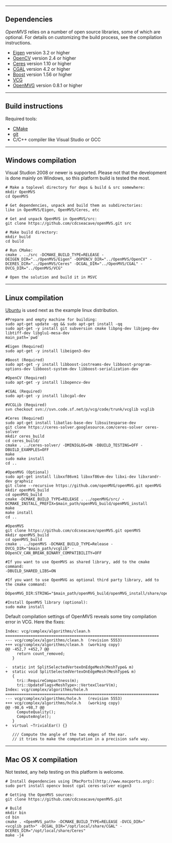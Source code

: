 ------------
Dependencies
------------

*OpenMVS* relies on a number of open source libraries, some of which are optional. For details on customizing the build process, see the compilation instructions.
* [Eigen](http://eigen.tuxfamily.org) version 3.2 or higher
* [OpenCV](http://opencv.org) version 2.4 or higher
* [Ceres](http://ceres-solver.org) version 1.10 or higher
* [CGAL](http://www.cgal.org) version 4.2 or higher
* [Boost](http://www.boost.org) version 1.56 or higher
* [VCG](http://vcg.isti.cnr.it/vcglib)
* [OpenMVG](https://github.com/openMVG/openMVG) version 0.8.1 or higher

------------------
Build instructions
------------------

Required tools:
* [CMake](http://www.cmake.org)
* [git](https://git-scm.com)
* C/C++ compiler like Visual Studio or GCC

-------------------
Windows compilation
-------------------

Visual Studion 2008 or newer is supported. Please not that the development is done mainly on Windows, so this platform build is tested the most.

```
# Make a toplevel directory for deps & build & src somewhere:
mkdir OpenMVS
cd OpenMVS

# Get dependencies, unpack and build them as subdirectories:
like in OpenMVS/Eigen, OpenMVS/Ceres, etc

# Get and unpack OpenMVS in OpenMVS/src:
git clone https://github.com/cdcseacave/openMVS.git src

# Make build directory:
mkdir build
cd build

# Run CMake:
cmake . ../src -DCMAKE_BUILD_TYPE=RELEASE -DEIGEN_DIR="../OpenMVS/Eigen" -DOPENCV_DIR="../OpenMVS/OpenCV" -DCERES_DIR="../OpenMVS/Ceres" -DCGAL_DIR="../OpenMVS/CGAL" -DVCG_DIR="../OpenMVS/VCG"

# Open the solution and build it in MSVC
```

-----------------
Linux compilation
-----------------

[Ubuntu](http://www.ubuntu.com) is used next as the example linux distribution.

```
#Prepare and empty machine for building:
sudo apt-get update -qq && sudo apt-get install -qq
sudo apt-get -y install git subversion cmake libpng-dev libjpeg-dev libtiff-dev libglu1-mesa-dev
main_path=`pwd`

#Eigen (Required)
sudo apt-get -y install libeigen3-dev

#Boost (Required)
sudo apt-get -y install libboost-iostreams-dev libboost-program-options-dev libboost-system-dev libboost-serialization-dev

#OpenCV (Required)
sudo apt-get -y install libopencv-dev

#CGAL (Required)
sudo apt-get -y install libcgal-dev

#VCGLib (Required)
svn checkout svn://svn.code.sf.net/p/vcg/code/trunk/vcglib vcglib

#Ceres (Required)
sudo apt-get install libatlas-base-dev libsuitesparse-dev
git clone https://ceres-solver.googlesource.com/ceres-solver ceres-solver
mkdir ceres_build
cd ceres_build/
cmake . ../ceres-solver/ -DMINIGLOG=ON -DBUILD_TESTING=OFF -DBUILD_EXAMPLES=OFF
make
sudo make install
cd ..

#OpenMVG (Optional)
sudo apt-get install libxxf86vm1 libxxf86vm-dev libxi-dev libxrandr-dev graphviz
git clone --recursive https://github.com/openMVG/openMVG.git openMVG
mkdir openMVG_build
cd openMVG_build
cmake -DCMAKE_BUILD_TYPE=RELEASE . ../openMVG/src/ -DCMAKE_INSTALL_PREFIX=$main_path/openMVG_build/openMVG_install
make
make install
cd ..

#OpenMVS
git clone https://github.com/cdcseacave/openMVS.git openMVS
mkdir openMVS_build
cd openMVS_build
cmake . ../openMVS -DCMAKE_BUILD_TYPE=Release -DVCG_DIR="$main_path/vcglib" -DOpenCV_CAN_BREAK_BINARY_COMPATIBILITY=OFF

#If you want to use OpenMVS as shared library, add to the cmake command:
-DBUILD_SHARED_LIBS=ON

#If you want to use OpenMVG as optional third party library, add to the cmake command:
-DOpenMVG_DIR:STRING="$main_path/openMVG_build/openMVG_install/share/openMVG/cmake/"

#Install OpenMVS library (optional):
sudo make install
```

Default compilation settings of OpenMVS reveals some tiny compilation error in VCG. Here the fixes:

```
Index: vcg/complex/algorithms/clean.h
===================================================================
--- vcg/complex/algorithms/clean.h	(revision 5553)
+++ vcg/complex/algorithms/clean.h	(working copy)
@@ -452,7 +452,7 @@
     return count_removed;
   }
 
-  static int SplitSelectedVertexOnEdgeMesh(MeshType& m)
+  static void SplitSelectedVertexOnEdgeMesh(MeshType& m)
   {
     tri::RequireCompactness(m);
     tri::UpdateFlags<MeshType>::VertexClearV(m);
Index: vcg/complex/algorithms/hole.h
===================================================================
--- vcg/complex/algorithms/hole.h	(revision 5553)
+++ vcg/complex/algorithms/hole.h	(working copy)
@@ -98,6 +98,7 @@
     ComputeQuality();
     ComputeAngle();
   }
+  virtual ~TrivialEar() {}
 
   /// Compute the angle of the two edges of the ear.
   // it tries to make the computation in a precision safe way.
```

--------------------
Mac OS X compilation
--------------------

Not tested, any help testing on this platform is welcome.

```
# Install dependencies using [MacPorts](http://www.macports.org):
sudo port install opencv boost cgal ceres-solver eigen3

# Getting the OpenMVS sources:
git clone https://github.com/cdcseacave/openMVS.git

# Build
mkdir bin
cd bin
cmake . <OpenMVS_path> -DCMAKE_BUILD_TYPE=RELEASE -DVCG_DIR="<vcglib_path>" -DCGAL_DIR="/opt/local/share/CGAL" -DCERES_DIR="/opt/local/share/Ceres"
make -j4
```
